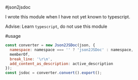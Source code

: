 #json2jsdoc

I wrote this module when I have not yet known to typescript.

Advise: Learn `typescript`, do not use this module

#usage

```js
const converter = new Json2JSDoc(json, {
  namespace: namespace === '' ? 'json2JSDoc' : namespace,
  memberOf,
  break_line: '\r\n',
  add_content_as_description: active_description
});
const jsdoc = converter.convert().export();
```
